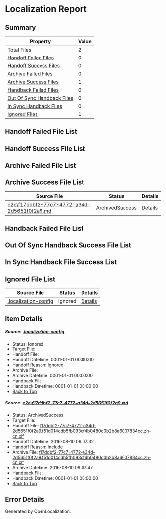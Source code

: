 # <a name='report-top'></a> Localization Report

## Summary
 Property | Value 
 -------- | ----- 
 Total Files | 2
[ Handoff Failed Files ](#handoff-failed-list)| 0
[ Handoff Success Files ](#handoff-success-list)| 0
[ Archive Failed Files ](#archive-failed-list)| 0
[ Archive Success Files ](#archive-success-list)| 1
[ Handback Failed Files ](#handback-failed-list)| 0
[ Out Of Sync Handback Files ](#outofsync-handback-success-list)| 0
[ In Sync Handback Files ](#insync-handback-success-list)| 0
[ Ignored Files ](#ignored-list)| 1

## <a name='handoff-failed-list'></a> Handoff Failed File List

## <a name='handoff-success-list'></a> Handoff Success File List

## <a name='archive-failed-list'></a> Archive Failed File List

## <a name='archive-success-list'></a> Archive Success File List
 Source File | Status | Details 
 ----------- | ------ | ------- 
 [e2e\f17ddbf2-77c7-4772-a34d-2d5651f0f2a9.md](https://github.com/OpenLocalizationTestOrg/oltest/blob/c0efcd8665487e195f52e3fb0c685a62742de520/e2e/f17ddbf2-77c7-4772-a34d-2d5651f0f2a9.md) | ArchivedSuccess | [Details](#59c6f24b1a95d271a10051dc40949f359a4c431c1)

## <a name='handback-failed-list'></a> Handback Failed File List

## <a name='outofsync-handback-success-list'></a> Out Of Sync Handback Success File List

## <a name='insync-handback-success-list'></a> In Sync Handback File Success List

## <a name='ignored-list'></a> Ignored File List
 Source File | Status | Details 
 ----------- | ------ | ------- 
 [.localization-config](https://github.com/OpenLocalizationTestOrg/oltest/blob/c0efcd8665487e195f52e3fb0c685a62742de520/.localization-config) | Ignored | [Details](#3d4f252ac210baf56311d7e97dcc2db10974dbd20)

## Item Details
##### <a name='3d4f252ac210baf56311d7e97dcc2db10974dbd20'></a> Source: [.localization-config](https://github.com/OpenLocalizationTestOrg/oltest/blob/c0efcd8665487e195f52e3fb0c685a62742de520/.localization-config)
* Status: Ignored
* Target File: 
* Handoff File: 
* Handoff Datetime: 0001-01-01 00:00:00
* Handoff Reason: Ignored
* Archive File: 
* Archive Datetime: 0001-01-01 00:00:00
* Handback File: 
* Handback Datetime: 0001-01-01 00:00:00
* [Back to Top](#report-top)

##### <a name='59c6f24b1a95d271a10051dc40949f359a4c431c1'></a> Source: [e2e\f17ddbf2-77c7-4772-a34d-2d5651f0f2a9.md](https://github.com/OpenLocalizationTestOrg/oltest/blob/c0efcd8665487e195f52e3fb0c685a62742de520/e2e/f17ddbf2-77c7-4772-a34d-2d5651f0f2a9.md)
* Status: ArchivedSuccess
* Target File: 
* Handoff File: [f17ddbf2-77c7-4772-a34d-2d5651f0f2a9.f51d014cdb5fb093df4b0480c0b2b8a6007834cc.zh-cn.xlf](https://github.com/OpenLocalizationTestOrg/olhandoff-e2e/blob/14b19d26dcb0a70fd249a66b64041d1de69b383e/ol-handoff/OpenLocalizationTestOrg/ol-test-zhcn/ci/ht/f17ddbf2-77c7-4772-a34d-2d5651f0f2a9.f51d014cdb5fb093df4b0480c0b2b8a6007834cc.zh-cn.xlf)
* Handoff Datetime: 2016-08-10 09:07:32
* Handoff Reason: Include
* Archive File: [f17ddbf2-77c7-4772-a34d-2d5651f0f2a9.f51d014cdb5fb093df4b0480c0b2b8a6007834cc.zh-cn.xlf](https://github.com/OpenLocalizationTestOrg/olhandoff-e2e/blob/ca3074af23175081f021831a3eec858aa7f17cd4/ol-archive/OpenLocalizationTestOrg/ol-test-zhcn/ci/ht/f17ddbf2-77c7-4772-a34d-2d5651f0f2a9.f51d014cdb5fb093df4b0480c0b2b8a6007834cc.zh-cn.xlf)
* Archive Datetime: 2016-08-10 09:07:47
* Handback File: 
* Handback Datetime: 0001-01-01 00:00:00
* [Back to Top](#report-top)


## Error Details

Generated by OpenLocalization.
